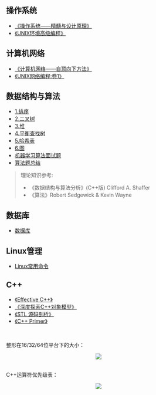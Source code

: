 ## 操作系统

* [《操作系统——精髓与设计原理》](操作系统/操作系统.md)
* [《UNIX环境高级编程》](操作系统/UNIX环境高级编程.md)

## 计算机网络

* [《计算机网络——自顶向下方法》](计算机网络/计算机网络.md)
* [《UNIX网络编程:卷1》](计算机网络/UNIX网络编程卷1.md)

## 数据结构与算法

* [1.排序](数据结构与算法/排序.md)
* [2.二叉树](数据结构与算法/二叉树.md)
* [3.堆](数据结构与算法/堆.md)
* [4.平衡查找树](数据结构与算法/平衡查找树.md)
* [5.哈希表](数据结构与算法/哈希表.md)
* [6.图](数据结构与算法/图.md)
* [机器学习算法面试题](数据结构与算法/机器学习算法面试题.md)
* [算法题总结](数据结构与算法/算法题总结.md)

> 理论知识参考:
> * 《数据结构与算法分析》(C++版) Clifford A. Shaffer
> * 《算法》Robert Sedgewick & Kevin Wayne

## 数据库

* [数据库](数据库/数据库.md)

## Linux管理

* [Linux常用命令](Linux/Linux常用命令.md)

## C++

* [《Effective C++》](C++/EffectiveC++.md)
* [《深度探索C++对象模型》](C++/C++对象模型.md)
* [《STL 源码剖析》](C++/STL源码剖析.md)
* [《C++ Primer》](C++/C++Primer.md)

<br>

整形在16/32/64位平台下的大小：

<div align="center"> <img src="/pic/c++-table-1.png"/> </div>

<br>

C++运算符优先级表：

<div align="center"> <img src="/pic/c++-operator.png"/> </div>

